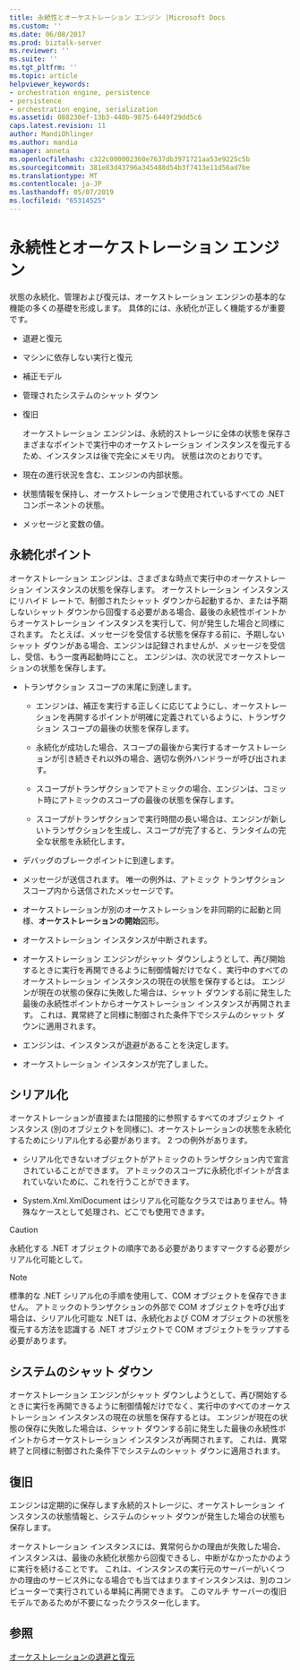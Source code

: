 ```yaml
---
title: 永続性とオーケストレーション エンジン |Microsoft Docs
ms.custom: ''
ms.date: 06/08/2017
ms.prod: biztalk-server
ms.reviewer: ''
ms.suite: ''
ms.tgt_pltfrm: ''
ms.topic: article
helpviewer_keywords:
- orchestration engine, persistence
- persistence
- orchestration engine, serialization
ms.assetid: 088230ef-13b3-440b-9875-6449f29dd5c6
caps.latest.revision: 11
author: MandiOhlinger
ms.author: mandia
manager: anneta
ms.openlocfilehash: c322c000002360e7637db3971721aa53e9225c5b
ms.sourcegitcommit: 381e83d43796a345488d54b3f7413e11d56ad7be
ms.translationtype: MT
ms.contentlocale: ja-JP
ms.lasthandoff: 05/07/2019
ms.locfileid: "65314525"
---
```

# <a name="persistence-and-the-orchestration-engine"></a>永続性とオーケストレーション エンジン
状態の永続化、管理および復元は、オーケストレーション エンジンの基本的な機能の多くの基礎を形成します。 具体的には、永続化が正しく機能するが重要です。  
  
- 退避と復元  
  
- マシンに依存しない実行と復元  
  
- 補正モデル  
  
- 管理されたシステムのシャット ダウン  
  
- 復旧  
  
  オーケストレーション エンジンは、永続的ストレージに全体の状態を保存さまざまなポイントで実行中のオーケストレーション インスタンスを復元するため、インスタンスは後で完全にメモリ内。 状態は次のとおりです。  
  
- 現在の進行状況を含む、エンジンの内部状態。  
  
- 状態情報を保持し、オーケストレーションで使用されているすべての .NET コンポーネントの状態。  
  
- メッセージと変数の値。  
  
## <a name="persistence-points"></a>永続化ポイント  
 オーケストレーション エンジンは、さまざまな時点で実行中のオーケストレーション インスタンスの状態を保存します。 オーケストレーション インスタンスにリハイド レートで、制御されたシャット ダウンから起動するか、または予期しないシャット ダウンから回復する必要がある場合、最後の永続性ポイントからオーケストレーション インスタンスを実行して、何が発生した場合と同様にされます。 たとえば、メッセージを受信する状態を保存する前に、予期しないシャット ダウンがある場合、エンジンは記録されませんが、メッセージを受信し、受信、もう一度再起動時にこと。 エンジンは、次の状況でオーケストレーションの状態を保存します。  
  
-   トランザクション スコープの末尾に到達します。  
  
    -   エンジンは、補正を実行する正しくに応じてようにし、オーケストレーションを再開するポイントが明確に定義されているように、トランザクション スコープの最後の状態を保存します。  
  
    -   永続化が成功した場合、スコープの最後から実行するオーケストレーションが引き続きそれ以外の場合、適切な例外ハンドラーが呼び出されます。  
  
    -   スコープがトランザクションでアトミックの場合、エンジンは、コミット時にアトミックのスコープの最後の状態を保存します。  
  
    -   スコープがトランザクションで実行時間の長い場合は、エンジンが新しいトランザクションを生成し、スコープが完了すると、ランタイムの完全な状態を永続化します。  
  
-   デバッグのブレークポイントに到達します。  
  
-   メッセージが送信されます。 唯一の例外は、アトミック トランザクション スコープ内から送信されたメッセージです。  
  
-   オーケストレーションが別のオーケストレーションを非同期的に起動と同様、**オーケストレーションの開始**図形。  
  
-   オーケストレーション インスタンスが中断されます。  
  
-   オーケストレーション エンジンがシャット ダウンしようとして、再び開始するときに実行を再開できるように制御情報だけでなく、実行中のすべてのオーケストレーション インスタンスの現在の状態を保存するとは。 エンジンが現在の状態の保存に失敗した場合は、シャット ダウンする前に発生した最後の永続性ポイントからオーケストレーション インスタンスが再開されます。 これは、異常終了と同様に制御された条件下でシステムのシャット ダウンに適用されます。  
  
-   エンジンは、インスタンスが退避があることを決定します。  
  
-   オーケストレーション インスタンスが完了しました。  
  
## <a name="serialization"></a>シリアル化  
 オーケストレーションが直接または間接的に参照するすべてのオブジェクト インスタンス (別のオブジェクトを同様に)、オーケストレーションの状態を永続化するためにシリアル化する必要があります。 2 つの例外があります。  
  
-   シリアル化できないオブジェクトがアトミックのトランザクション内で宣言されていることができます。 アトミックのスコープに永続化ポイントが含まれていないために、これを行うことができます。  
  
-   System.Xml.XmlDocument はシリアル化可能なクラスではありません。特殊なケースとして処理され、どこでも使用できます。  
  
> [!CAUTION]
>  永続化する .NET オブジェクトの順序である必要がありますマークする必要がシリアル化可能として。  
  
> [!NOTE]
>  標準的な .NET シリアル化の手順を使用して、COM オブジェクトを保存できません。 アトミックのトランザクションの外部で COM オブジェクトを呼び出す場合は、シリアル化可能な .NET は、永続化および COM オブジェクトの状態を復元する方法を認識する .NET オブジェクトで COM オブジェクトをラップする必要があります。  
  
## <a name="system-shutdown"></a>システムのシャット ダウン  
 オーケストレーション エンジンがシャット ダウンしようとして、再び開始するときに実行を再開できるように制御情報だけでなく、実行中のすべてのオーケストレーション インスタンスの現在の状態を保存するとは。 エンジンが現在の状態の保存に失敗した場合は、シャット ダウンする前に発生した最後の永続性ポイントからオーケストレーション インスタンスが再開されます。 これは、異常終了と同様に制御された条件下でシステムのシャット ダウンに適用されます。  
  
## <a name="recovery"></a>復旧  
 エンジンは定期的に保存します永続的ストレージに、オーケストレーション インスタンスの状態情報と、システムのシャット ダウンが発生した場合の状態も保存します。  
  
 オーケストレーション インスタンスには、異常何らかの理由が失敗した場合、インスタンスは、最後の永続化状態から回復できるし、中断がなかったかのように実行を続けることです。 これは、インスタンスの実行元のサーバーがいくつかの理由のサービス外になる場合でも当てはまりますインスタンスは、別のコンピューターで実行されている単純に再開できます。 このマルチ サーバーの復旧モデルであるためが不要になったクラスター化します。  
  
## <a name="see-also"></a>参照  
 [オーケストレーションの退避と復元](../core/orchestration-dehydration-and-rehydration.md)